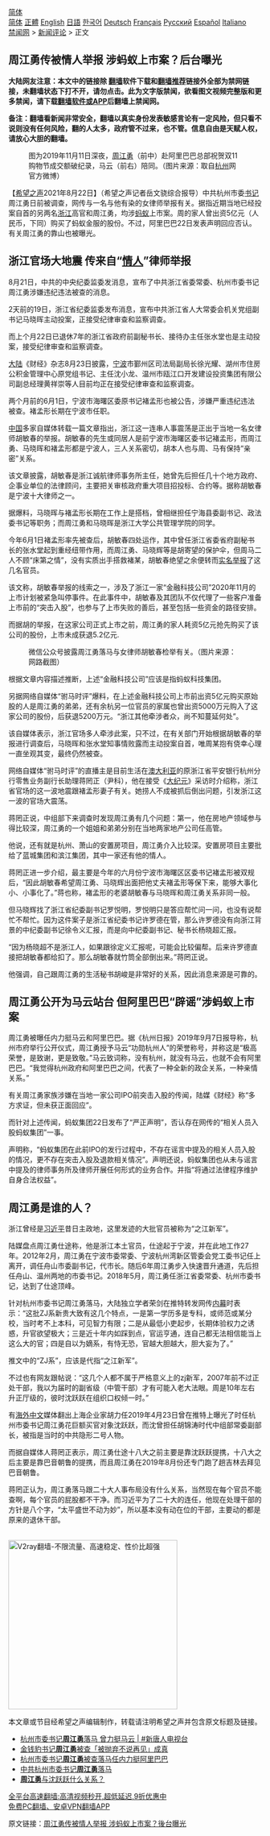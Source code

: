  <!-- 面包屑导航 --> <div class="breadcrumb"><!-- GTranslate: https://gtranslate.io/ -->  <div class="switcher notranslate">  <div class="selected">  <a href="#" onclick="return false;"> 简体</a>  </div>  <div class="option">  <a href="https://www.bannedbook.org" onclick="doGTranslate('zh-CN|zh-CN');jQuery('div.switcher div.selected a').html(jQuery(this).html());return false;" title="简体中文" class="nturl selected"> 简体</a>  <a href="https://www.bannedbook.org/zh-tw/" onclick="doGTranslate('zh-CN|zh-TW');jQuery('div.switcher div.selected a').html(jQuery(this).html());return false;" title="繁體中文" class="nturl"> 正體</a>  <a href="https://www.bannedbook.org/en/" onclick="doGTranslate('zh-CN|en');jQuery('div.switcher div.selected a').html(jQuery(this).html());return false;" title="English" class="nturl"> English</a>  <a href="https://www.bannedbook.org/ja/" onclick="doGTranslate('zh-CN|ja');jQuery('div.switcher div.selected a').html(jQuery(this).html());return false;" title="日本語" class="nturl"> 日語</a>  <a href="https://www.bannedbook.org/ko/" onclick="doGTranslate('zh-CN|ko');jQuery('div.switcher div.selected a').html(jQuery(this).html());return false;" title="한국어" class="nturl"> 한국어</a>  <a href="https://www.bannedbook.org/de/" onclick="doGTranslate('zh-CN|de');jQuery('div.switcher div.selected a').html(jQuery(this).html());return false;" title="Deutsch" class="nturl"> Deutsch</a>  <a href="https://www.bannedbook.org/fr/" onclick="doGTranslate('zh-CN|fr');jQuery('div.switcher div.selected a').html(jQuery(this).html());return false;" title="Français" class="nturl"> Français</a>  <a href="https://www.bannedbook.org/ru/" onclick="doGTranslate('zh-CN|ru');jQuery('div.switcher div.selected a').html(jQuery(this).html());return false;" title="Русский" class="nturl"> Русский</a>  <a href="https://www.bannedbook.org/es/" onclick="doGTranslate('zh-CN|es');jQuery('div.switcher div.selected a').html(jQuery(this).html());return false;" title="Español" class="nturl"> Español</a>  <a href="https://www.bannedbook.org/it/" onclick="doGTranslate('zh-CN|it');jQuery('div.switcher div.selected a').html(jQuery(this).html());return false;" title="Italiano" class="nturl"> Italiano</a>  </div>  </div>      <div class='breadcrumb-sub'><!-- Breadcrumb NavXT 6.3.0 --> <a href="https://www.bannedbook.org/" class="home">禁闻网</a> &gt; <a href="https://www.bannedbook.org/bnews/comments/" class="category">新闻评论</a> &gt; 正文</div></div><h2>周江勇传被情人举报 涉蚂蚁上市案？后台曝光</h2> <p class="notice"><b>大陆网友注意：本文中的链接除 <a href="https://github.com/bannedbook/fanqiang" >翻墙</a>软件下载和<a href="https://github.com/killgcd/justmysocks/blob/master/README.md">翻墙推荐</a>链接外全部为禁网链接，未翻墙状态下打不开，请勿点击。此为文字版禁闻，欲看图文视频完整版和更多禁闻，请下载<a href="https://github.com/bannedbook/fanqiang">翻墙软件或APP</a>后翻墙上禁闻网。</p><p>备注：翻墙看新闻非常安全，翻墙以真实身份发表敏感言论有一定风险，但只看不说则没有任何风险，翻的人太多，政府管不过来，也不管。信息自由是天赋人权，请放心大胆的翻墙。</b></p>  <div class="entry"> <figure> <p><figcaption>图为2019年11月11日深夜，<a href="https://www.bannedbook.org/bnews/tag/%e5%91%a8%e6%b1%9f%e5%8b%87/" class="st_tag internal_tag" rel="tag" title="标签 周江勇 下的日志">周江勇</a>（前中）赴阿里巴巴总部祝贺双11购物节成交额破纪录，马云（前右）陪同。（图片来源：取自<a href="https://www.bannedbook.org/bnews/tag/%e6%9d%ad%e5%b7%9e/" class="st_tag internal_tag" rel="tag" title="标签 杭州 下的日志">杭州</a>网官方微博）</figcaption></figure> <p>【<span class='wp_keywordlink_affiliate'><a href="https://www.soundofhope.org" title="希望之声" target="_blank">希望之声</a></span>2021年8月22日】（希望之声记者岳文骁综合报导）中共杭州市委<a href="https://www.bannedbook.org/bnews/tag/%e4%b9%a6%e8%ae%b0/" class="st_tag internal_tag" rel="tag" title="标签 书记 下的日志">书记</a>周江勇日前被调查，网传与一名与他有染的女律师举报有关。据指近期当地已经投案自首的另两名<a href="https://www.bannedbook.org/bnews/tag/%e6%b5%99%e6%b1%9f/" class="st_tag internal_tag" rel="tag" title="标签 浙江 下的日志">浙江</a>高官和周江勇，均涉<a href="https://www.bannedbook.org/bnews/tag/%e8%9a%82%e8%9a%81/" class="st_tag internal_tag" rel="tag" title="标签 蚂蚁 下的日志">蚂蚁</a>上市案。周的家人曾出资5亿元（人民币，下同）购买了蚂蚁金服的股份。不过，阿里巴巴22日发表声明回应否认。有关周江勇的靠山也被曝光。</p> <h2>浙江官场大地震 传来自“<a href="https://www.bannedbook.org/bnews/tag/%E6%83%85%E4%BA%BA/" class="st_tag internal_tag" rel="tag" title="标签 情人 下的日志">情人</a>”律师举报</h2> <p>8月21日，中共的中央纪委监委发消息，宣布了中共浙江省委常委、杭州市委书记周江勇涉嫌违纪违法被查的消息。</p> <p>2天前的19日，浙江省纪委监委发布消息，宣布中共浙江省人大常委会机关党组副书记马晓晖主动投案，正接受纪律审查和监察调查。</p> <p>而上个月22日已退休7年的浙江省政府前副秘书长、接待办主任张水堂也是主动投案，接受纪律审查和监察调查。</p> <p><span class='wp_keywordlink_affiliate'><a href="https://www.bannedbook.org/" title="大陆" target="_blank">大陆</a></span>《财经》杂志8月23日披露，<a href="https://www.bannedbook.org/bnews/tag/%e5%ae%81%e6%b3%a2/" class="st_tag internal_tag" rel="tag" title="标签 宁波 下的日志">宁波</a>市鄞州区司法局副局长徐光耀、湖州市住房公积金管理中心原党组书记、主任沈小龙、温州市瓯江口开发建设投资集团有限公司副总经理黄祥崇等人目前均正在接受纪律审查和监察调查。</p> <p>两个月前的6月1日，宁波市海曙区委原书记褚孟形也被公告，涉嫌严重违纪违法被查。褚孟形长期在宁波市任职。</p> <p><span class='wp_keywordlink_affiliate'><a href="https://www.bannedbook.org/" title="中国" target="_blank">中国</a></span>多家自媒体转载一篇文章指出，浙江这一连串人事震荡是正出于当地一名女律师胡敏春的举报。胡敏春的先生或同居人是前宁波市海曙区委书记褚孟形，而周江勇、马晓晖和褚孟形都是宁波人，三人关系密切，胡本人也与周、马有保持“亲密”关系。</p> <p>该文章披露，胡敏春是浙江诚航律师事务所主任，她曾先后担任几十个地方政府、企事业单位的法律顾问，主要把关审核政府重大项目招投标、合约等。据称胡敏春是宁波十大律师之一。</p> <p>据爆料，马晓晖与褚孟形长期在工作上是搭档，曾相继担任宁海县委副书记、政法委书记等职务；而周江勇和马晓晖是浙江大学公共管理学院的同学。</p>  <p>今年6月1日褚孟形率先被查后，胡敏春四处运作，其中曾任浙江省委省府副秘书长的张水堂起到重经纽带作用，而周江勇、马晓辉等是胡寄望的保护伞，但周马二人不顾“床第之情”，没有实质出手搭救褚某，胡敏春绝望之余便转而<span class='wp_keywordlink'><a href="https://www.bannedbook.org/forum30/" title="我要举报贪官 网络举报贪污" target="_blank">实名举报</a></span>了这几名官员。</p> <p>该文称，胡敏春举报的线索之一，涉及了浙江一家“金融科技公司”2020年11月的上市计划被紧急叫停事件。在此事件中，胡敏春及其团队不仅代理了一些客户准备上市前的“突击入股”，也参与了上市失败的善后，甚至包括一些资金的路径安排。</p> <p>而据胡的举报，在这家公司正式上市之前，周江勇的家人耗资5亿元抢先购买了该公司的股份，上市未成获退5.2亿元.</p> <figure><figcaption>微信公众号披露周江勇落马与女律师胡敏春检举有关。（图片来源：网路截图）</figcaption></figure> <p>根据文章内容描述推断，上述“金融科技公司”应该是指蚂蚁科技集团。</p> <p>另据网络自媒体“驸马时评”爆料，在上述金融科技公司上市前出资5亿元购买原始股的人是周江勇的弟弟，还有余杭另一位官员的家属也曾出资5000万元购入了这家公司的股份，后获退5200万元。“浙江其他牵涉者众，尚不知蔓延何处”。</p> <p>该自媒体表示，浙江官场多人牵涉此案，只不过，在有关部门开始根据胡敏春的举报进行调查后，马晓晖和张水堂知事情败露而主动投案自首，唯周某抱有侥幸心理一直坐观其变，最终仍然被查。</p> <p>网络自媒体“驸马时评”的直播主是目前生活在<a href="https://www.bannedbook.org/bnews/tag/%e6%be%b3%e5%a4%a7%e5%88%a9%e4%ba%9a/" class="st_tag internal_tag" rel="tag" title="标签 澳大利亚 下的日志">澳大利亚</a>的原浙江省平安银行杭州分行零售业务副行长助理蒋罔正（尹科），他在接受《<span class='wp_keywordlink_affiliate'><a href="http://www.epochtimes.com/" title="大纪元" target="_blank">大纪元</a></span>》采访时介绍称，浙江省官场的这一波地震跟褚孟形妻子有关。她捞人不成被抓后倒出问题，引发浙江这一波的官场大震荡。</p> <p>蒋罔正说，中组部下来调查时发现周江勇有几个问题：第一，他在房地产领域参与得比较深，周江勇的一个姐姐和弟弟分别在当地两家地产公司任高管。</p> <p>他说，还有就是杭州、萧山的安置房项目，周江勇介入比较深。安置房项目主要批给了蓝城集团和滨江集团，其中一家还有他的情人。</p>  <p>蒋罔正进一步介绍，最主要是今年的六月份宁波市海曙区区委书记褚孟形被双规后，“因此胡敏春希望周江勇、马晓辉出面把他丈夫褚孟形等保下来，能够大事化小、小事化了。”蒋也称，褚孟形的老婆胡敏春与马晓晖和周江勇关系非同一般。</p> <p>但马晓辉找了浙江省纪委副书记罗悦明，罗悦明只是答应帮忙问一问，也没有说帮忙不帮忙。因为这件案子是浙江省纪委书记许罗德在管，那么许罗德没有向浙江背景的中纪委副书记徐令义汇报，而是向中纪委副书记、秘书长杨晓超汇报。</p> <p>“因为杨晓超不是浙江人，如果跟徐定义汇报呢，可能会比较偏帮。后来许罗德直接把胡敏春都给扣了。那么胡敏春就竹筒全部倒出来。”蒋罔正说。</p> <p>他强调，自己跟周江勇的生活秘书胡峻是非常好的关系，因此消息来源是可靠的。</p> <h2>周江勇公开为马云站台 但阿里巴巴“辟谣”涉蚂蚁上市案</h2> <p>周江勇被曝任内力挺马云和阿里巴巴。据《杭州日报》2019年9月7日报导称，杭州市府举行公开仪式，周江勇授予马云“功勋杭州人”的荣誉称号，并称这是“极高荣誉，是致谢，更是致敬。”马云致词称，没有杭州，就没有马云，也就不会有阿里巴巴。“我觉得杭州政府和阿里巴巴之间，代表了一种全新的政企关系，一种亲情关系。”</p> <p>有关周江勇家族涉嫌在当地一家公司IPO前突击入股的传闻，陆媒《财经》称“多方求证，但未获正面回应”。</p> <p>而针对上述传闻，蚂蚁集团22日发布了“严正声明”，否认存在网传的“相关人员入股蚂蚁集团”一事。</p> <p>声明称，“蚂蚁集团在此前IPO的发行过程中，不存在谣言中提及的相关人员入股的情况，更不存在突击入股及退款相关情况”。声明还说，蚂蚁集团也从未与谣言中提及的律师事务所及律师开展任何形式的业务合作。并指“将通过法律程序维护自身合法权益”。</p> <h2>周江勇是谁的人？</h2> <p>浙江曾经是<a href="https://www.bannedbook.org/bnews/tag/%e4%b9%a0%e8%bf%91%e5%b9%b3/" class="st_tag internal_tag" rel="tag" title="标签 习近平 下的日志">习近平</a>昔日主政地，这里发迹的大批官员被称为“之江新军”。</p>  <p>陆媒盘点周江勇仕途称，他是浙江本土官员，仕途起于宁波，并在此地工作27年。2012年2月，周江勇在宁波市委常委、宁波杭州湾新区管委会党工委书记任上离开，调任舟山市委副书记，代市长。随后6年周江勇步入快速晋升通道，先后担任舟山、温州两地的市委书记。2018年5月，周江勇任浙江省委常委、杭州市委书记，达到了仕途顶峰。</p> <p>针对杭州市委书记周江勇落马，大陆独立学者荣剑在推特转发网传<span class='wp_keywordlink_affiliate'><a href="https://www.bannedbook.org/bnews/ccpdope/" title="中共高层内幕" target="_blank">内幕</a></span>时表示：“这批ZJ系新贵大致有这几个特点，一是第一学历多是专科，或师范或某分校，当时考不上本科，可见智力有限；二是从最低小吏起步，长期体验权力之诱惑，升官欲望极大；三是近十年内如踩到点，官运亨通，连自己都无法相信能当上这么大的官；四是自以为嫡系，有恃无恐，官越大胆越大，胆大妄为了。”</p> <p>推文中的“ZJ系”，应该是代指“之江新军”。</p> <p>不过也有网友跟帖说：“这几个人都不属于严格意义上的zj新军，2007年前不过正处干部，我以为届时的副省级（中管干部）才有可能入老大法眼。周是10年左右升正厅级的，彼时沈跃跃在组织口权倾一时。”</p> <p>有<span class='wp_keywordlink_affiliate'><a href="https://99cn.info/" title="海外中文" target="_blank">海外中文</a></span>媒体翻出上海企业家胡力任2019年4月23日曾在推特上曝光了时任杭州市委书记周江勇花巨额买官对象沈跃跃，而沈曾担任胡锦涛时代中组部常委副部长，被指是当时的中共隐形二号人物。</p> <p>而据自媒体人蒋罔正表示，周江勇仕途十八大之前主要是靠沈跃跃提携，十八大之后主要是靠巴音朝鲁的提携，而且周江勇在2019年8月份还专门跑了趟吉林去拜见巴音朝鲁。</p> <p>蒋罔正认为，周江勇落马跟二十大人事布局没有什么关系，当然现在每个官员不能查啊，每个官员的屁股都不干净。而习近平为了二十大的连任，他现在处理干部的方针是八个字，“太平盛世不动为妙”，所以基本没有动在位的干部，主要动的都是原来的退休干部。</p> <p><br/><a href="https://github.com/bannedbook/fanqiang/wiki/V2ray%E6%9C%BA%E5%9C%BA"><img src="https://raw.githubusercontent.com/bannedbook/fanqiang/master/v2ss/images/v2free.jpg" width="336" alt="V2ray翻墙-不限流量、高速稳定、性价比超强"></a><br/></p> <p>本文章或节目经希望之声编辑制作，转载请注明希望之声并包含原文标题及链接。 </p>  <ul class='op-related-articles' title='相关阅读'> <li><a href='https://www.bannedbook.org/bnews/bannedvideo/20210823/1611429.html' target='_blank'>杭州市委书记<b>周江勇</b>落马 曾力挺马云 | #新唐人电视台</a></li> <li><a href='https://www.bannedbook.org/bnews/baitai/20210822/1611233.html' target='_blank'>金钱豹书记<b>周江勇</b>被查「被抛弃不说再见」成真</a></li> <li><a href='https://www.bannedbook.org/bnews/baitai/20210822/1611221.html' target='_blank'>杭州市委书记<b>周江勇</b>被查落马任内力挺阿里巴巴</a></li> <li><a href='https://www.bannedbook.org/bnews/baitai/20210822/1611217.html' target='_blank'>中共杭州市委书记<b>周江勇</b>落马</a></li> <li><a href='https://www.bannedbook.org/bnews/comments/20210822/1611199.html' target='_blank'><b>周江勇</b>与沈跃跃什么关系？</a></li> </ul> <p class="texttj"> <a href="https://github.com/bannedbook/fanqiang/wiki/V2ray%E6%9C%BA%E5%9C%BA" target="_blank">全平台高速翻墙:高清视频秒开,超低延迟,9折优惠中</a><br/> <a href="https://github.com/bannedbook/fanqiang/wiki/%E7%A6%81%E9%97%BB%E7%BD%91%E5%AE%89%E5%8D%93%E7%BF%BB%E5%A2%99%E6%96%B0%E9%97%BBAPP" target="_blank">免费PC翻墙、安卓VPN翻墙APP</a></p><p>原文链接：<a class="src_link"  href="https://www.soundofhope.org/post/537908" target="_blank">周江勇传被情人举报 涉蚂蚁上市案？後台曝光</a></p><a name='sharetosocial'></a>  <div style="margin-bottom:5px;padding-bottom:5px;clear:both"> <div id="archive-pix-1" class="banner-ads"> <!-- AuctionX Display platform tag START --> <div id="26318x728x90x621x_ADSLOT2" clicktrack="%%CLICK_URL_ESC%%"></div> <!-- AuctionX Display platform tag END --> </div> <div id="archive-pix-2" class="banner-ads"> <!-- AuctionX Display platform tag START --> <div id="26315x300x250x621x_ADSLOT2" clicktrack="%%CLICK_URL_ESC%%"></div> <!-- AuctionX Display platform tag END --> </div> </div>  <div id="archive-pix-1" class="banner-ads"> <!-- AuctionX Display platform tag START --> <div id="26318x728x90x621x_ADSLOT3" clicktrack="%%CLICK_URL_ESC%%"></div> <!-- AuctionX Display platform tag END --> </div> </div><!--END ENTRY--> 